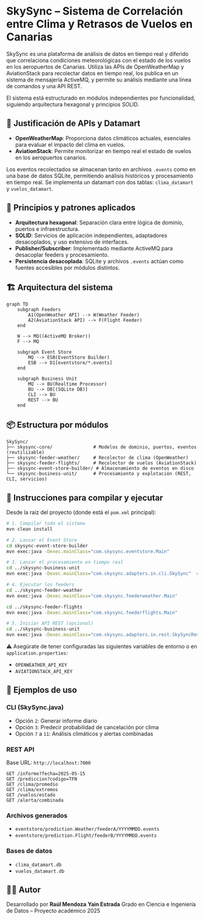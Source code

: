 # SkySync – Sistema de Correlación entre Clima y Retrasos de Vuelos en Canarias

SkySync es una plataforma de análisis de datos en tiempo real y diferido que correlaciona condiciones meteorológicas con el estado de los vuelos en los aeropuertos de Canarias. Utiliza las APIs de OpenWeatherMap y AviationStack para recolectar datos en tiempo real, los publica en un sistema de mensajería ActiveMQ, y permite su análisis mediante una línea de comandos y una API REST.

El sistema está estructurado en módulos independientes por funcionalidad, siguiendo arquitectura hexagonal y principios SOLID.

## 🔗 Justificación de APIs y Datamart

- **OpenWeatherMap**: Proporciona datos climáticos actuales, esenciales para evaluar el impacto del clima en vuelos.
- **AviationStack**: Permite monitorizar en tiempo real el estado de vuelos en los aeropuertos canarios.

Los eventos recolectados se almacenan tanto en archivos `.events` como en una base de datos SQLite, permitiendo análisis históricos y procesamiento en tiempo real. Se implementa un datamart con dos tablas: `clima_datamart` y `vuelos_datamart`.

## 🧱 Principios y patrones aplicados

- **Arquitectura hexagonal**: Separación clara entre lógica de dominio, puertos e infraestructura.
- **SOLID**: Servicios de aplicación independientes, adaptadores desacoplados, y uso extensivo de interfaces.
- **Publisher/Subscriber**: Implementado mediante ActiveMQ para desacoplar feeders y procesamiento.
- **Persistencia desacoplada**: SQLite y archivos `.events` actúan como fuentes accesibles por módulos distintos.

## 🏗️ Arquitectura del sistema

```mermaid
graph TD
    subgraph Feeders
        A1(OpenWeather API) --> W(Weather Feeder)
        A2(AviationStack API) --> F(Flight Feeder)
    end

    W --> MQ((ActiveMQ Broker))
    F --> MQ

    subgraph Event Store
        MQ --> ESB(EventStore Builder)
        ESB --> D1[eventstore/*.events]
    end

    subgraph Business Unit
        MQ --> BU(Realtime Processor)
        BU --> DB[(SQLite DB)]
        CLI --> BU
        REST --> BU
    end
```

## 📦 Estructura por módulos

```
SkySync/
├── skysync-core/               # Modelos de dominio, puertos, eventos (reutilizable)
├── skysync-feeder-weather/     # Recolector de clima (OpenWeather)
├── skysync-feeder-flights/     # Recolector de vuelos (AviationStack)
├── skysync-event-store-builder/ # Almacenamiento de eventos en disco
└── skysync-business-unit/      # Procesamiento y explotación (REST, CLI, servicios)
```

## 🚀 Instrucciones para compilar y ejecutar

Desde la raíz del proyecto (donde está el `pom.xml` principal):

```bash
# 1. Compilar todo el sistema
mvn clean install

# 2. Lanzar el Event Store
cd skysync-event-store-builder
mvn exec:java -Dexec.mainClass="com.skysync.eventstore.Main"

# 3. Lanzar el procesamiento en tiempo real
cd ../skysync-business-unit
mvn exec:java -Dexec.mainClass="com.skysync.adapters.in.cli.SkySync"  # y seleccionar opción 6

# 4. Ejecutar los feeders
cd ../skysync-feeder-weather
mvn exec:java -Dexec.mainClass="com.skysync.feederweather.Main"

cd ../skysync-feeder-flights
mvn exec:java -Dexec.mainClass="com.skysync.feederflights.Main"

# 5. Iniciar API REST (opcional)
cd ../skysync-business-unit
mvn exec:java -Dexec.mainClass="com.skysync.adapters.in.rest.SkySyncRestServer"
```

⚠️ Asegúrate de tener configuradas las siguientes variables de entorno o en `application.properties`:

- `OPENWEATHER_API_KEY`
- `AVIATIONSTACK_API_KEY`

## 📌 Ejemplos de uso

### CLI (SkySync.java)

- Opción `2`: Generar informe diario
- Opción `3`: Predecir probabilidad de cancelación por clima
- Opción `7` a `11`: Análisis climáticos y alertas combinadas

### REST API

Base URL: `http://localhost:7000`

```
GET /informe?fecha=2025-05-15
GET /prediccion?codigo=TFN
GET /clima/promedio
GET /clima/extremos
GET /vuelos/estado
GET /alerta/combinada
```

### Archivos generados

- `eventstore/prediction.Weather/feederA/YYYYMMDD.events`
- `eventstore/prediction.Flight/feederB/YYYYMMDD.events`

### Bases de datos

- `clima_datamart.db`
- `vuelos_datamart.db`

## 👨‍💻 Autor

Desarrollado por **Raúl Mendoza**  **Yain Estrada**
Grado en Ciencia e Ingeniería de Datos – Proyecto académico 2025
